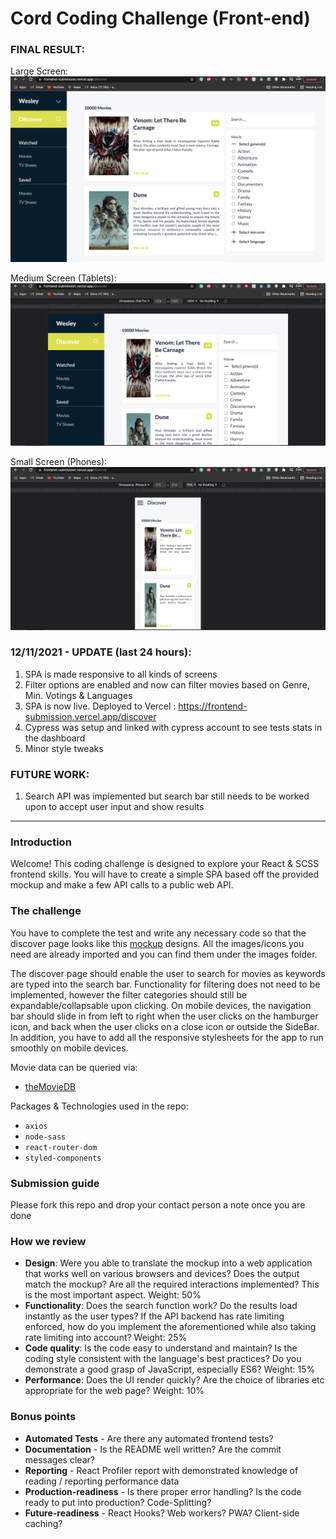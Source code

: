 # Cord Coding Challenge (Front-end)


### FINAL RESULT:
Large Screen: 
 ![Large Screen](https://github.com/WebDev-Akhil/frontend_submission/blob/master/Final%20Result/Large%20Screen.png)

Medium Screen (Tablets): 
 ![Medium Screen](https://github.com/WebDev-Akhil/frontend_submission/blob/master/Final%20Result/Medium%20Screen.png)
 
Small Screen (Phones): 
 ![Small Screen](https://github.com/WebDev-Akhil/frontend_submission/blob/master/Final%20Result/Small%20Screen.png)


### 12/11/2021 - UPDATE (last 24 hours):

1. SPA is made responsive to all kinds of screens 
2. Filter options are enabled and now can filter movies based on Genre, Min. Votings & Languages
3. SPA is now live. Deployed to Vercel : https://frontend-submission.vercel.app/discover
4. Cypress was setup and linked with cypress account to see tests stats in the dashboard
5. Minor style tweaks

### FUTURE WORK:

1. Search API was implemented but search bar still needs to be worked upon to accept user input and show results


_________________________________________________________________

### Introduction 
Welcome! This coding challenge is designed to explore your React & SCSS frontend skills. You will have to create a simple SPA based off the provided mockup and make a few API calls to a public web API.

### The challenge
You have to complete the test and write any necessary code so that the discover page looks like this [mockup] designs. All the images/icons you need are already imported and you can find them under the images folder. 

The discover page should enable the user to search for movies as keywords are typed into the search bar. Functionality for filtering does not need to be implemented, however the filter categories should still be expandable/collapsable upon clicking. On mobile devices, the navigation bar should slide in from left to right when the user clicks on the hamburger icon, and back when the user clicks on a close icon or outside the SideBar. In addition, you have to add all the responsive stylesheets for the app to run smoothly on mobile devices.

Movie data can be queried via: 
- [theMovieDB]

Packages & Technologies used in the repo:
- `axios`
- `node-sass`
- `react-router-dom`
- `styled-components`

### Submission guide
Please fork this repo and drop your contact person a note once you are done

### How we review
- **Design**: Were you able to translate the mockup into a web application that works well on various browsers and devices? Does the output match the mockup? Are all the required interactions implemented? This is the most important aspect. Weight: 50%
- **Functionality**: Does the search function work? Do the results load instantly as the user types? If the API backend has rate limiting enforced, how do you implement the aforementioned while also taking rate limiting into account? Weight: 25%
- **Code quality**: Is the code easy to understand and maintain? Is the coding style consistent with the language's best practices? Do you demonstrate a good grasp of JavaScript, especially ES6? Weight: 15%
- **Performance**: Does the UI render quickly? Are the choice of libraries etc appropriate for the web page? Weight: 10%

### Bonus points
- **Automated Tests** - Are there any automated frontend tests?
- **Documentation** - Is the README well written? Are the commit messages clear?
- **Reporting** - React Profiler report with demonstrated knowledge of reading / reporting performance data 
- **Production-readiness** - Is there proper error handling? Is the code ready to put into production? Code-Splitting?
- **Future-readiness** - React Hooks? Web workers? PWA? Client-side caching?

[mockup]: <https://cord-coding-challenges.s3-eu-west-1.amazonaws.com/frontend-test-mockups.zip>
[theMovieDB]: <https://www.themoviedb.org/documentation/api>
